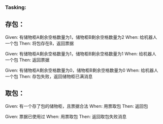 ### Tasking:

## 存包：

Given: 有储物柜A剩余空格数量为1，储物柜B剩余空格数量为2
When: 给机器人一个包
Then: 将包存在B，返回票据

Given: 有储物柜A剩余空格数量为1，储物柜B剩余空格数量为1
When: 给机器人一个包
Then: 返回票据

Given: 有储物柜A剩余空格数量为0，储物柜B剩余空格数量为0
When: 给机器人一个包
Then: 存包失败，返回储物柜已满消息

## 取包：

Given: 有一个存了包的储物柜，且票据合法
When: 用票取包
Then: 返回包

Given: 票据已使用过
When: 用票取包
Then: 返回取包失败消息

